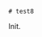                                                                                                                                                                                                                                                                                                                                                                                                            # test8

Init.
